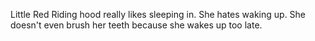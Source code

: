 Little Red Riding hood really likes sleeping in. 
She hates waking up. 
She doesn't even brush her teeth because she wakes up too late. 

